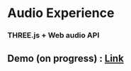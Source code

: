 # Audio Experience
### THREE.js + Web audio API
## Demo (on progress) : [Link](https://web-audio-api-visulizer-blush.vercel.app/)
